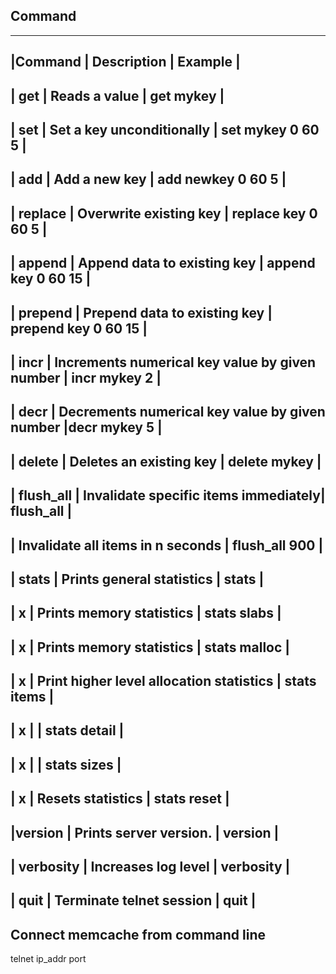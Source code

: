 ## Command

-----------------------------------------------------------------------------------
|Command	    | Description	               | Example                              |
-----------------------------------------------------------------------------------
| get		      | Reads a value	           | get mykey                              |
-----------------------------------------------------------------------------------
| set	        |	Set a key unconditionally |	set mykey 0 60 5                      |
-----------------------------------------------------------------------------------
| add	|	Add a new key	| add newkey 0 60 5                                         |
-----------------------------------------------------------------------------------
| replace	|	Overwrite existing key	| replace key 0 60 5                          |
-----------------------------------------------------------------------------------
| append	|	Append data to existing key	| append key 0 60 15                      |
-----------------------------------------------------------------------------------
| prepend	| Prepend data to existing key	| prepend key 0 60 15                   |
-----------------------------------------------------------------------------------
| incr	 | Increments numerical key value by given number	| incr mykey 2          |
-----------------------------------------------------------------------------------
| decr	| Decrements numerical key value by given number	|decr mykey 5           | 
-----------------------------------------------------------------------------------
| delete |	Deletes an existing key	| delete mykey                                |
-----------------------------------------------------------------------------------
| flush_all	| Invalidate specific items immediately| 	flush_all                   |
-----------------------------------------------------------------------------------
| Invalidate all items in n seconds	| flush_all 900                               |
-----------------------------------------------------------------------------------
| stats	| Prints general statistics	| stats                                       |
-----------------------------------------------------------------------------------
| x | Prints memory statistics	| stats slabs                                     |
-----------------------------------------------------------------------------------
|  x  | Prints memory statistics	 | stats malloc                                 | 
-----------------------------------------------------------------------------------
|   x | Print higher level allocation statistics	| stats items                   |
-----------------------------------------------------------------------------------
|  x   | | stats detail                                                           |
-----------------------------------------------------------------------------------
|     x   |              | stats sizes                                            |
-----------------------------------------------------------------------------------
|  x     |  Resets statistics	 | stats reset                                      |
-----------------------------------------------------------------------------------
|version	 | Prints server version.	| version                                     |
-----------------------------------------------------------------------------------
|    verbosity	| Increases log level	  | verbosity                               |
-----------------------------------------------------------------------------------
| quit  |	Terminate telnet session	 | quit                                       |
-----------------------------------------------------------------------------------


## Connect memcache from command line

telnet ip_addr port


